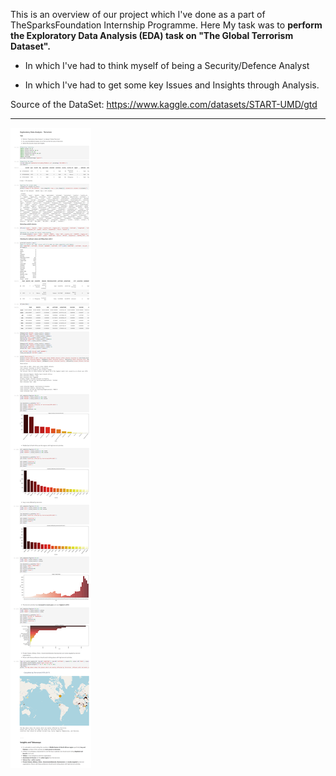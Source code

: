 
This is an overview of our project which I've done as a part of TheSparksFoundation Internship Programme.
Here My task was to **perform the Exploratory Data Analysis (EDA) task on "The Global Terrorism Dataset".**
- In which I've had to think myself of being a Security/Defence Analyst 
* In which I've had to get some key Issues and Insights through Analysis.

Source of the DataSet: https://www.kaggle.com/datasets/START-UMD/gtd
<hr> 


![This is an overview of the Project](https://github.com/Inferno-scorp/DataAnalytics-and-DataScience-Projects/blob/8f193361b6e4ab41f7f55a9809b686208c3fcd9f/GlobalTerrorismDataset/_D__python_Jupyter_Projects_GlobalTerrorismDataset_Global_Terrorism.html.png)

